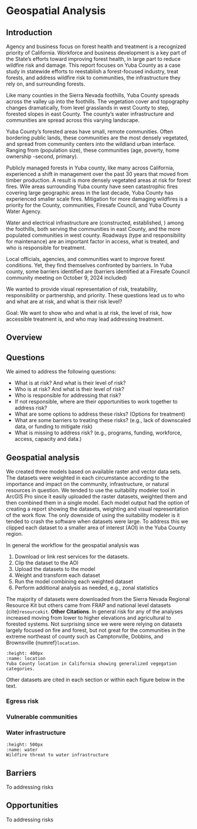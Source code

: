 # Geospatial Analysis

## Introduction
Agency and business focus on forest health and treatment is a recognized priority of California. Workforce and business development is a key part of the State’s efforts toward improving forest health, in large part to reduce wildfire risk and damage. This report focuses on Yuba County as a case study in statewide efforts to reestablish a forest-focused industry, treat forests, and address wildfire risk to communities, the infrastructure they rely on, and surrounding forests. 

Like many counties in the Sierra Nevada foothills, Yuba County spreads across the valley up into the foothills. The vegetation cover and topography changes dramatically, from level grasslands in west County to step, forested slopes in east County. The county’s water infrastructure and communities are spread across this varying landscape.  

Yuba County’s forested areas have small, remote communities. Often bordering public lands, these communities are the most densely vegetated, and spread from community centers into the wildland urban interface. Ranging from (population size), these communities (age, poverty, home ownership -second, primary). 

Publicly managed forests in Yuba county, like many across California, experienced a shift in management over the past 30 years that moved from timber production. A result is more densely vegetated areas at risk for forest fires. Wile areas surrounding Yuba county have seen catastrophic fires covering large geographic areas in the last decade, Yuba County has experienced smaller scale fires. Mitigation for more damaging wildfires is a priority for the County, communities, Firesafe Council, and Yuba County Water Agency.  

Water and electrical infrastructure are (constructed, established, ) among the foothills, both serving the communities in east County, and the more populated communities in west county. Roadways (type and responsibility for maintenance) are an important factor in access, what is treated, and who is responsible for treatment.  

Local officials, agencies, and communities want to improve forest conditions. Yet, they find themselves confronted by barriers. In Yuba county, some barriers identified are (barriers identified at a Firesafe Council community meeting on October 9, 2024 included) 

We wanted to provide visual representation of risk, treatability, responsibility or partnership, and priority. These questions lead us to who and what are at risk, and what is their risk level?  

Goal: We want to show who and what is at risk, the level of risk, how accessible treatment is, and who may lead addressing treatment.  

## Overview

## Questions
We aimed to address the following questions:

- What is at risk? And what is their level of risk? 
- Who is at risk? And what is their level of risk? 
- Who is responsible for addressing that risk? 
- If not responsible, where are their opportunities to work together to address risk? 
- What are some options to address these risks? (Options for treatment) 
- What are some barriers to treating these risks? (e.g., lack of downscaled data, or funding to mitigate risk) 
- What is missing to address risk? (e.g., programs, funding, workforce, access, capacity and data.) 

## Geospatial analysis
We created three models based on available raster and vector data sets. The datasets were weighted in each circumstance according to the importance and impact on the community, infrastructure, or natural resources in question. We tended to use the suitability modeler tool in ArcGIS Pro since it easily uploaded the raster datasets, weighted them and then combined them in a single model. Each model output had the option of creating a report showing the datasets, weighting and visual representation of the work flow. The only downside of using the suitability modeler is it tended to crash the software when datasets were large. To address this we clipped each dataset to a smaller area of interest (AOI) in the Yuba County region.

In general the workflow for the geospatial analysis was

1. Download or link rest services for the datasets. 
2. Clip the dataset to the AOI
3. Upload the datasets to the model
4. Weight and transform each dataset
5. Run the model combining each weighted dataset
6. Perform additional analysis as needed, e.g., zonal statistics

The majority of datasets were downloaded from the Sierra Nevada Regional Resource Kit but others came from FRAP and national level datasets {cite}`resourcekit`. **Other Citations**. In general risk for any of the analyses increased moving from lower to higher elevations and agricultural to forested systems. Not surprising since we were were relying on datasets largely focused on fire and forest, but not great for the communities in the extreme northeast of county such as Camptonville, Dobbins, and Brownsville {numref}`location`.

```{figure} /figures/location.png
:height: 400px
:name: location
Yuba County location in California showing generalized vegegation categories.
```
Other datasets are cited in each section or within each figure below in the text.

### Egress risk


### Vulnerable communities


### Water infrastructure


```{figure} /figures/water.png
:height: 500px
:name: water
Wildfire threat to water infrastructure
```
## Barriers
To addressing risks

## Opportunities
To addressing risks